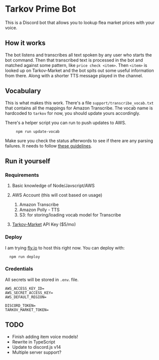 # Tarkov Prime Bot

This is a Discord bot that allows you to lookup flea market prices with your voice.

## How it works

The bot listens and transcribes all text spoken by any user who starts the bot command. Then that transcribed text is processed in the bot and matched against some pattern, like `price check <item>`. Then `<item>` is looked up on Tarkov-Market and the bot spits out some useful information from there. Along with a shorter TTS message played in the channel.

## Vocabulary
This is what makes this work. There's a file `support/transcribe_vocab.txt` that contains all the mappings for Amazon Transcribe. The vocab name is hardcoded to `tarkov` for now, you should update yours accordingly.

There's a helper script you can run to push updates to AWS.

         npm run update-vocab

Make sure you check the status afterwords to see if there are any parsing failures. It needs to follow [these guidelines](https://docs.aws.amazon.com/transcribe/latest/dg/custom-vocabulary-create-table.html).

## Run it yourself

### Requirements
1. Basic knowledge of Node/Javscript/AWS
2. AWS Account (this will cost based on usage)

   1. Amazon Transcribe
   2. Amazon Polly - TTS
   3. S3: for storing/loading vocab model for Transcribe

3. [Tarkov-Market](https://tarkov-market.com) API Key ($5/mo)

### Deploy
I am trying [fly.io](https://fly.io) to host this right now. You can deploy with:

      npm run deploy


### Credentials
All secrets will be stored in `.env`. file.
```
AWS_ACCESS_KEY_ID=
AWS_SECRET_ACCESS_KEY=
AWS_DEFAULT_REGION=

DISCORD_TOKEN=
TARKOV_MARKET_TOKEN=
```

## TODO
- Finish adding item voice models!
- Rewrite in TypeScript
- Update to discord.js v14
- Multiple server support?